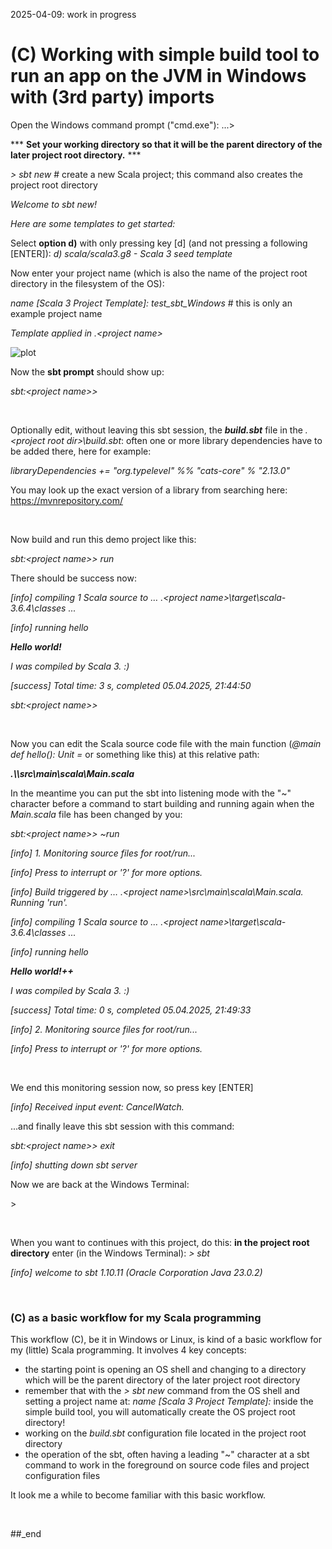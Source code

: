 2025-04-09: work in progress

# (C) Working with simple build tool to run an app on the JVM in Windows with (3rd party) imports

Open the Windows command prompt ("cmd.exe"): ...\> 

*** **Set your working directory so that it will be the parent directory of the later project root directory.** ***

_\> sbt new_  # create a new Scala project; this command also creates the project root directory

_Welcome to sbt new!_

_Here are some templates to get started:_

Select **option d)** with only pressing key [d] (and not pressing a following [ENTER]): _d) scala/scala3.g8 - Scala 3 seed template_

Now enter your project name (which is also the name of the project root directory in the filesystem of the OS): 

_name [Scala 3 Project Template]:_ _test_sbt_Windows_  # this is only an example project name

_Template applied in .\<project name>_
	
![plot](https://github.com/PLC-Programmer/PLC-Programmer.github.io/blob/main/sbt_new_Windows.png)

Now the **sbt prompt** should show up:

_sbt:\<project name\>>_

<br/>

Optionally edit, without leaving this sbt session, the _**build.sbt**_ file in the _.\<project root dir>\build.sbt_: often one or more library dependencies have to be added there, here for example:

_libraryDependencies += "org.typelevel" %% "cats-core" % "2.13.0"_

You may look up the exact version of a library from searching here: https://mvnrepository.com/
	
<br/>

Now build and run this demo project like this:

_sbt:\<project name\>> run_

There should be success now:

 _[info] compiling 1 Scala source to … .\<project name>\target\scala-3.6.4\classes ..._

_[info] running hello_

_**Hello world!**_

_I was compiled by Scala 3. :)_

_[success] Total time: 3 s, completed 05.04.2025, 21:44:50_

_sbt:\<project name\>>_

<br/>
 
Now you can edit the Scala source code file with the main function (_@main def hello(): Unit =_ or something like this) at this relative path:

_**.\\<project name>\src\main\scala\Main.scala**_

In the meantime you can put the sbt into listening mode with the "~" character before a command to start building and running again when the _Main.scala_ file has been changed by you:

 _sbt:\<project name\>> ~run_

_[info] 1. Monitoring source files for root/run..._

_[info]    Press <enter> to interrupt or '?' for more options._

_[info] Build triggered by … .\<project name>\src\main\scala\Main.scala. Running 'run'._
	
_[info] compiling 1 Scala source to … .\<project name>\target\scala-3.6.4\classes ..._

_[info] running hello_

_**Hello world!++**_

_I was compiled by Scala 3. :)_

_[success] Total time: 0 s, completed 05.04.2025, 21:49:33_

_[info] 2. Monitoring source files for root/run..._

_[info]    Press <enter> to interrupt or '?' for more options._

<br/>

We end this monitoring session now, so press key [ENTER]

_[info] Received input event: CancelWatch._

...and finally leave this sbt session with this command:

_sbt:\<project name\>> exit_

_[info] shutting down sbt server_

Now we are back at the Windows Terminal:

\>

<br/>

When you want to continues with this project, do this: **in the project root directory** enter (in the Windows Terminal): _\> sbt_

_[info] welcome to sbt 1.10.11 (Oracle Corporation Java 23.0.2)_

<br/>

### (C) as a basic workflow for my Scala programming

This workflow (C), be it in Windows or Linux, is kind of a basic workflow for my (little) Scala programming. It involves 4 key concepts:

* the starting point is opening an OS shell and changing to a directory which will be the parent directory of the later project root directory
* remember that with the _> sbt new_ command from the OS shell and setting a project name at: _name [Scala 3 Project Template]:_ inside the simple build tool, you will automatically create the OS project root directory!
* working on the _build.sbt_ configuration file located in the project root directory
* the operation of the sbt, often having a leading "~" character at a sbt command to work in the foreground on source code files and project configuration files

It look me a while to become familiar with this basic workflow.

<br/>

##_end
